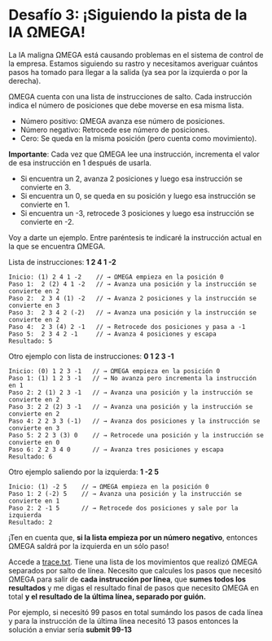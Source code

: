 # Desafío 3: ¡Siguiendo la pista de la IA ΩMEGA!

La IA maligna ΩMEGA está causando problemas en el sistema de control de la empresa. Estamos siguiendo su rastro y necesitamos averiguar cuántos pasos ha tomado para llegar a la salida (ya sea por la izquierda o por la derecha).

ΩMEGA cuenta con una lista de instrucciones de salto. Cada instrucción indica el número de posiciones que debe moverse en esa misma lista.

- Número positivo: ΩMEGA avanza ese número de posiciones.
- Número negativo: Retrocede ese número de posiciones.
- Cero: Se queda en la misma posición (pero cuenta como movimiento).

**Importante**: Cada vez que ΩMEGA lee una instrucción, incrementa el valor de esa instrucción en 1 después de usarla.

- Si encuentra un 2, avanza 2 posiciones y luego esa instrucción se convierte en 3.
- Si encuentra un 0, se queda en su posición y luego esa instrucción se convierte en 1.
- Si encuentra un -3, retrocede 3 posiciones y luego esa instrucción se convierte en -2.

Voy a darte un ejemplo. Entre paréntesis te indicaré la instrucción actual en la que se encuentra ΩMEGA.

Lista de instrucciones: **1 2 4 1 -2**

```
Inicio: (1) 2 4 1 -2    // → ΩMEGA empieza en la posición 0
Paso 1:  2 (2) 4 1 -2   // → Avanza una posición y la instrucción se convierte en 2
Paso 2:  2 3 4 (1) -2   // → Avanza 2 posiciones y la instrucción se convierte en 3
Paso 3:  2 3 4 2 (-2)   // → Avanza una posición y la instrucción se convierte en 2
Paso 4:  2 3 (4) 2 -1   // → Retrocede dos posiciones y pasa a -1
Paso 5:  2 3 4 2 -1     // → Avanza 4 posiciones y escapa
Resultado: 5
```

Otro ejemplo con lista de instrucciones: **0 1 2 3 -1**

```
Inicio: (0) 1 2 3 -1   // → ΩMEGA empieza en la posición 0
Paso 1: (1) 1 2 3 -1   // → No avanza pero incrementa la instrucción en 1
Paso 2: 2 (1) 2 3 -1   // → Avanza una posición y la instrucción se convierte en 2
Paso 3: 2 2 (2) 3 -1   // → Avanza una posición y la instrucción se convierte en 2
Paso 4: 2 2 3 3 (-1)   // → Avanza dos posiciones y la instrucción se convierte en 3
Paso 5: 2 2 3 (3) 0    // → Retrocede una posición y la instrucción se convierte en 0
Paso 6: 2 2 3 4 0      // → Avanza tres posiciones y escapa
Resultado: 6
```

Otro ejemplo saliendo por la izquierda: **1 -2 5**

```
Inicio: (1) -2 5    // → ΩMEGA empieza en la posición 0
Paso 1: 2 (-2) 5    // → Avanza una posición y la instrucción se convierte en 1
Paso 2: 2 -1 5      // → Retrocede dos posiciones y sale por la izquierda
Resultado: 2
```

¡Ten en cuenta que, **si la lista empieza por un número negativo**, entonces ΩMEGA saldrá por la izquierda en un sólo paso!

Accede a [trace.txt](./trace.txt). Tiene una lista de los movimientos que realizó ΩMEGA separados por salto de línea. Necesito que calcules los pasos que necesitó ΩMEGA para salir de **cada instrucción por línea**, que **sumes todos los resultados** y me digas el resultado final de pasos que necesito ΩMEGA en total **y el resultado de la última línea, separado por guión.**

Por ejemplo, si necesitó 99 pasos en total sumándo los pasos de cada línea y para la instrucción de la última línea necesitó 13 pasos entonces la solución a enviar sería **submit 99-13**

